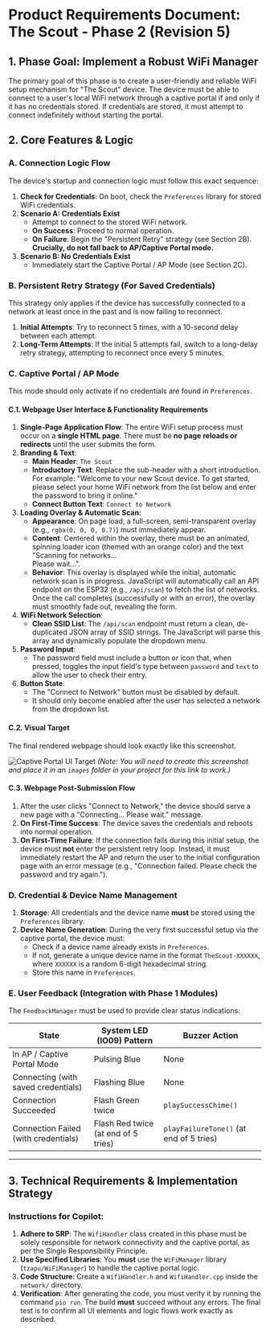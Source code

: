 # Product Requirements Document: The Scout - Phase 2 (Revision 5)

## 1. Phase Goal: Implement a Robust WiFi Manager

The primary goal of this phase is to create a user-friendly and reliable WiFi setup mechanism for "The Scout" device. The device must be able to connect to a user's local WiFi network through a captive portal if and only if it has no credentials stored. If credentials are stored, it must attempt to connect indefinitely without starting the portal.

## 2. Core Features & Logic

### A. Connection Logic Flow
The device's startup and connection logic must follow this exact sequence:

1.  **Check for Credentials**: On boot, check the `Preferences` library for stored WiFi credentials.
2.  **Scenario A: Credentials Exist**
    * Attempt to connect to the stored WiFi network.
    * **On Success**: Proceed to normal operation.
    * **On Failure**: Begin the "Persistent Retry" strategy (see Section 2B). **Crucially, do not fall back to AP/Captive Portal mode.**
3.  **Scenario B: No Credentials Exist**
    * Immediately start the Captive Portal / AP Mode (see Section 2C).

### B. Persistent Retry Strategy (For Saved Credentials)
This strategy only applies if the device has successfully connected to a network at least once in the past and is now failing to reconnect.

1.  **Initial Attempts**: Try to reconnect 5 times, with a 10-second delay between each attempt.
2.  **Long-Term Attempts**: If the initial 5 attempts fail, switch to a long-delay retry strategy, attempting to reconnect once every 5 minutes.

### C. Captive Portal / AP Mode
This mode should only activate if no credentials are found in `Preferences`.

#### C.1. Webpage User Interface & Functionality Requirements
1.  **Single-Page Application Flow**: The entire WiFi setup process must occur on a **single HTML page**. There must be **no page reloads or redirects** until the user submits the form.
2.  **Branding & Text**:
    * **Main Header**: `The Scout`
    * **Introductory Text**: Replace the sub-header with a short introduction. For example: "Welcome to your new Scout device. To get started, please select your home WiFi network from the list below and enter the password to bring it online."
    * **Connect Button Text**: `Connect to Network`
3.  **Loading Overlay & Automatic Scan**:
    * **Appearance**: On page load, a full-screen, semi-transparent overlay (e.g., `rgba(0, 0, 0, 0.7)`) must immediately appear.
    * **Content**: Centered within the overlay, there must be an animated, spinning loader icon (themed with an orange color) and the text "Scanning for networks...<br>Please wait...".
    * **Behavior**: This overlay is displayed while the initial, automatic network scan is in progress. JavaScript will automatically call an API endpoint on the ESP32 (e.g., `/api/scan`) to fetch the list of networks. Once the call completes (successfully or with an error), the overlay must smoothly fade out, revealing the form.
4.  **WiFi Network Selection**:
    * **Clean SSID List**: The `/api/scan` endpoint must return a clean, de-duplicated JSON array of SSID strings. The JavaScript will parse this array and dynamically populate the dropdown menu.
5.  **Password Input**:
    * The password field must include a button or icon that, when pressed, toggles the input field's type between `password` and `text` to allow the user to check their entry.
6.  **Button State**:
    * The "Connect to Network" button must be disabled by default.
    * It should only become enabled after the user has selected a network from the dropdown list.

#### C.2. Visual Target
The final rendered webpage should look exactly like this screenshot.

![Captive Portal UI Target](images/captive_portal_target.png)
*(Note: You will need to create this screenshot and place it in an `images` folder in your project for this link to work.)*

#### C.3. Webpage Post-Submission Flow
1.  After the user clicks "Connect to Network," the device should serve a new page with a "Connecting... Please wait." message.
2.  **On First-Time Success**: The device saves the credentials and reboots into normal operation.
3.  **On First-Time Failure**: If the connection fails during this initial setup, the device must **not** enter the persistent retry loop. Instead, it must immediately restart the AP and return the user to the initial configuration page with an error message (e.g., "Connection failed. Please check the password and try again.").

### D. Credential & Device Name Management
1.  **Storage**: All credentials and the device name **must** be stored using the `Preferences` library.
2.  **Device Name Generation**: During the very first successful setup via the captive portal, the device must:
    * Check if a device name already exists in `Preferences`.
    * If not, generate a unique device name in the format `TheScout-XXXXXX`, where `XXXXXX` is a random 6-digit hexadecimal string.
    * Store this name in `Preferences`.

### E. User Feedback (Integration with Phase 1 Modules)
The `FeedbackManager` must be used to provide clear status indications:

| State                               | System LED (IO09) Pattern         | Buzzer Action                       |
| ----------------------------------- | --------------------------------- | ----------------------------------- |
| In AP / Captive Portal Mode         | Pulsing Blue                      | None                                |
| Connecting (with saved credentials) | Flashing Blue                     | None                                |
| Connection Succeeded                | Flash Green twice                 | `playSuccessChime()`                |
| Connection Failed (with credentials)| Flash Red twice (at end of 5 tries) | `playFailureTone()` (at end of 5 tries) |

---

## 3. Technical Requirements & Implementation Strategy

### Instructions for Copilot:
1.  **Adhere to SRP**: The `WifiHandler` class created in this phase must be solely responsible for network connectivity and the captive portal, as per the Single Responsibility Principle.
2.  **Use Specified Libraries**: You **must** use the `WiFiManager` library (`tzapu/WiFiManager`) to handle the captive portal logic.
3.  **Code Structure**: Create a `WifiHandler.h` and `WifiHandler.cpp` inside the `network/` directory.
4.  **Verification**: After generating the code, you must verify it by running the command `pio run`. The build **must** succeed without any errors. The final test is to confirm all UI elements and logic flows work exactly as described.